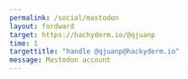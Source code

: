 ```yaml
---
permalink: /social/mastodon
layout: fordward
target: https://hachyderm.io/@qjuanp
time: 1
targettitle: "handle @qjuanp@hackyderm.io"
message: Mastodon account
---
```

